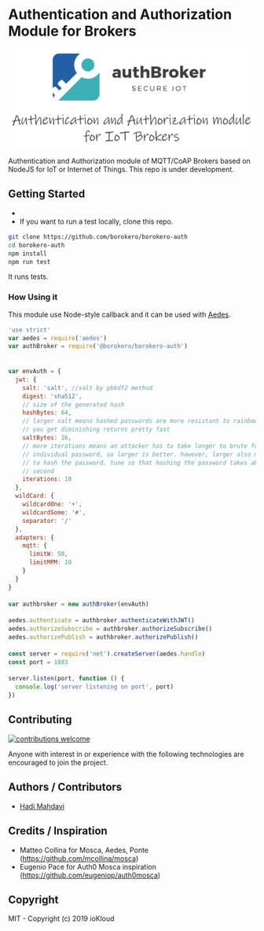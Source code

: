 # Authentication and Authorization Module for Brokers


<div align="center">
    <img src="https://raw.githubusercontent.com/borokero/borokero-auth/main/docs/asset/repository-open-graph.png" width="500px"</img> 
</div>

Authentication and Authorization module of MQTT/CoAP Brokers based on NodeJS for IoT or Internet of Things. This repo is under development.


##  Getting Started

* 
* If you want to run a test locally, clone this repo.

``` bash
git clone https://github.com/borokero/borokero-auth
cd borokero-auth
npm install
npm run test
```
It runs tests.

### How Using it
This module use Node-style callback and it can be used with [Aedes](https://github.com/mcollina/aedes).

``` js
'use strict'
var aedes = require('aedes')
var authBroker = require('@borokero/borokero-auth')


var envAuth = {
  jwt: {
    salt: 'salt', //salt by pbkdf2 method
    digest: 'sha512',
    // size of the generated hash
    hashBytes: 64,
    // larger salt means hashed passwords are more resistant to rainbow table, but
    // you get diminishing returns pretty fast
    saltBytes: 16,
    // more iterations means an attacker has to take longer to brute force an
    // individual password, so larger is better. however, larger also means longer
    // to hash the password. tune so that hashing the password takes about a
    // second
    iterations: 10
  },
  wildCard: {
    wildcardOne: '+',
    wildcardSome: '#',
    separator: '/'
  },
  adapters: {
    mqtt: {
      limitW: 50,
      limitMPM: 10
    }
  }
}

var authbroker = new authBroker(envAuth)

aedes.authenticate = authbroker.authenticateWithJWT()
aedes.authorizeSubscribe = authbroker.authorizeSubscribe()
aedes.authorizePublish = authbroker.authorizePublish()

const server = require('net').createServer(aedes.handle)
const port = 1883

server.listen(port, function () {
  console.log('server listening on port', port)
})
```



## Contributing

[![contributions welcome](https://img.shields.io/badge/contributions-welcome-brightgreen.svg?style=flat)](https://github.com/dwyl/esta/issues)

Anyone with interest in or experience with the following technologies are encouraged to join the project.

## Authors / Contributors

* [Hadi Mahdavi](https://twitter.com/kamerdack)



## Credits / Inspiration

* Matteo Collina for Mosca, Aedes, Ponte (https://github.com/mcollina/mosca)
* Eugenio Pace for Auth0 Mosca inspiration (https://github.com/eugeniop/auth0mosca)


## Copyright

MIT - Copyright (c) 2019 ioKloud
